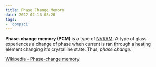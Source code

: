 ```yaml
---
title: Phase Change Memory
date: 2022-02-16 08:20
tags:
- 'compsci'
---
```


**Phase-change memory (PCM)** is a type of [NVRAM](20220216081706-non-volatile-random-access-memory.md).
A type of glass experiences a change of phase when current is ran through a
heating element changing it's crystalline state. Thus, _phase change_.

[Wikipedia - Phase-change memory](https://en.wikipedia.org/wiki/Phase-change_memory)
